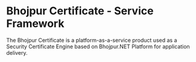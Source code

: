 # Bhojpur Certificate - Service Framework
The Bhojpur Certificate is a platform-as-a-service product used as a Security Certificate Engine based on Bhojpur.NET Platform for application delivery.
